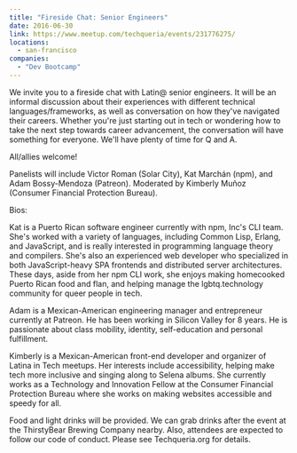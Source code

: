 ```yaml
---
title: "Fireside Chat: Senior Engineers"
date: 2016-06-30
link: https://www.meetup.com/techqueria/events/231776275/
locations:
  - san-francisco
companies:
  - "Dev Bootcamp"
---
```


We invite you to a fireside chat with Latin@ senior engineers. It will be an informal discussion about their experiences with different technical languages/frameworks, as well as conversation on how they've navigated their careers. Whether you're just starting out in tech or wondering how to take the next step towards career advancement, the conversation will have something for everyone. We'll have plenty of time for Q and A.

All/allies welcome!

Panelists will include Victor Roman (Solar City), Kat Marchán (npm), and Adam Bossy-Mendoza (Patreon). Moderated by Kimberly Muñoz (Consumer Financial Protection Bureau).

Bios:

Kat is a Puerto Rican software engineer currently with npm, Inc's CLI team. She's worked with a variety of languages, including Common Lisp, Erlang, and JavaScript, and is really interested in programming language theory and compilers. She's also an experienced web developer who specialized in both JavaScript-heavy SPA frontends and distributed server architectures. These days, aside from her npm CLI work, she enjoys making homecooked Puerto Rican food and flan, and helping manage the lgbtq.technology community for queer people in tech.

Adam is a Mexican-American engineering manager and entrepreneur currently at Patreon. He has been working in Silicon Valley for 8 years. He is passionate about class mobility, identity, self-education and personal fulfillment.

Kimberly is a Mexican-American front-end developer and organizer of Latina in Tech meetups. Her interests include accessibility, helping make tech more inclusive and singing along to Selena albums. She currently works as a Technology and Innovation Fellow at the Consumer Financial Protection Bureau where she works on making websites accessible and speedy for all.

Food and light drinks will be provided. We can grab drinks after the event at the ThirstyBear Brewing Company nearby. Also, attendees are expected to follow our code of conduct. Please see Techqueria.org for details.
